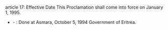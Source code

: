 article 17: Effective Date
This Proclamation shall come into force on January 1, 1995. 
<ul>
			<li> - : Done at Asmara, October 5, 1994
Government of Eritrea. <ul>
			</ul></li></ul>